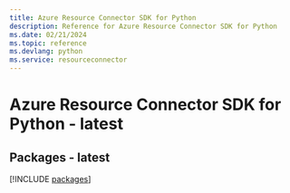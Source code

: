 ```yaml
---
title: Azure Resource Connector SDK for Python
description: Reference for Azure Resource Connector SDK for Python
ms.date: 02/21/2024
ms.topic: reference
ms.devlang: python
ms.service: resourceconnector
---
```

# Azure Resource Connector SDK for Python - latest
## Packages - latest
[!INCLUDE [packages](resource-connector-index.md)]